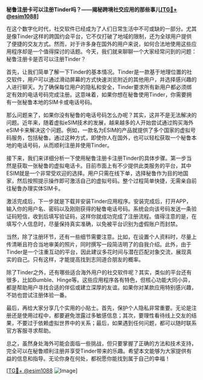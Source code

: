 **秘鲁注册卡可以注册Tinder吗？——揭秘跨境社交应用的那些事儿[[TG💪+ @esim1088](https://t.me/s/esim1088)]**

在这个数字化时代，社交软件已经成为了人们日常生活中不可或缺的一部分。尤其是像Tinder这样的跨国约会平台，它不仅打破了地域的限制，还为全球用户提供了便捷的交友方式。然而，对于许多身在国外的用户来说，如何合法地使用这些应用程序却是一个值得探讨的话题。今天，我们就来聊聊一个大家经常问到的问题：秘鲁注册卡是否可以注册Tinder？

首先，让我们简单了解一下Tinder的基本情况。Tinder是一款基于地理位置的社交软件，用户可以通过滑动屏幕的方式快速浏览附近的其他用户，并选择感兴趣的人进行聊天。为了确保每位用户的隐私和安全，Tinder要求所有新用户都必须绑定有效的电话号码完成注册。这意味着，如果你想在秘鲁使用Tinder，你需要拥有一张秘鲁本地的SIM卡或电话号码。

那么问题来了，如果你没有秘鲁的电话号码怎么办呢？其实，这并不是无法解决的问题。近年来，随着虚拟eSIM技术的发展，越来越多的人开始尝试通过购买海外eSIM卡来解决这个问题。例如，一款名为ESIM的产品就提供了多个国家的虚拟号码服务，包括秘鲁。通过这种方式，即使你人在国外，也可以轻松获取一个秘鲁本地的电话号码，从而顺利注册并使用Tinder。

接下来，我们来详细分析一下使用秘鲁注册卡注册Tinder的具体步骤。第一步当然是获取一张秘鲁的虚拟电话卡。目前市面上有不少提供此类服务的平台，其中ESIM就是一个非常受欢迎的选择。用户只需在线下单，选择秘鲁作为目的地国家，然后按照提示操作即可激活自己的虚拟号码。整个过程简单快捷，无需亲自前往秘鲁办理实体SIM卡。

激活完成后，下一步就是下载并安装Tinder应用程序。安装完成后，打开APP，输入你的用户名、密码以及刚刚获得的秘鲁电话号码。系统会向该号码发送一条验证码短信，收到后填写验证码，这样你就成功完成了注册流程。值得注意的是，在填写个人信息时，尽量保持真实准确，以免被平台识别为虚假账户而封禁。

当然，除了注册环节，还有一些细节需要注意。比如，在设置个人资料时，尽量上传清晰且符合当地审美的照片，同时撰写一段简洁明了的自我介绍。此外，由于Tinder是一个注重互动的平台，因此建议多花时间与潜在匹配对象交流，展现真实的自己。只有这样，才能提高找到志同道合朋友的概率。

除了Tinder之外，还有哪些适合海外用户的社交软件呢？其实，类似的平台还有很多，比如Bumble、Hinge等。这些应用程序各有特色，但核心功能大同小异，都是帮助用户寻找合适的伴侣或建立深厚的友谊。如果你对某款应用特别感兴趣，不妨也尝试注册体验一番。

最后，再给大家分享几个实用的小贴士。首先，保护个人隐私非常重要。无论是注册还是使用过程中，都要避免泄露过多敏感信息；其次，要理性看待线上交友的结果，不要过于依赖虚拟世界中的关系；最后，如果遇到任何问题，都可以随时联系官方客服寻求帮助。

总之，虽然身处海外可能会面临一些挑战，但只要掌握了正确的方法和技术支持，完全可以在秘鲁顺利注册并享受Tinder带来的乐趣。希望本文能够为大家提供有益的信息和指导。无论你身在何处，都祝愿你能找到属于自己的幸福！

[[TG💪+ @esim1088](https://t.me/s/esim1088) ![Image](https://i.postimg.cc/4NQfJmqS/Snipaste-2025-05-13-00-14-12.png)]
